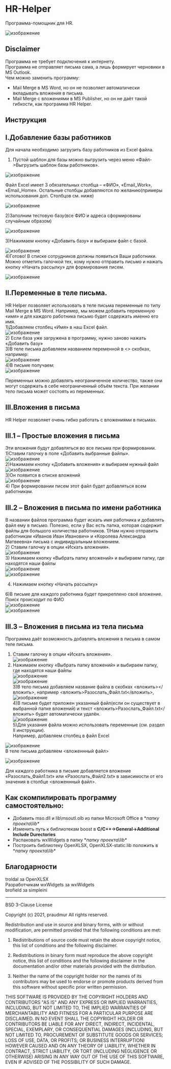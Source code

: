 # HR-Helper
Программа-помощник  для HR.

![изображение](https://user-images.githubusercontent.com/1259834/135495987-1e70c389-5d05-487f-aee8-85136929c2c6.png)

Disclaimer
---
Программа не требует подключения к интернету.<br/>
Программа не отправляет письма сама, а лишь формирует черновики в MS Outlook.<br/>
Чем можно заменить программу:
- Mail Merge в MS Word, но он не позволяет автоматически вкладывать вложения в письма.
- Mail Merge с вложениями в MS Publisher, но он не даёт такой гибкости, как программа HR Helper.

**Инструкция**
---
**I.Добавление базы работников**
---
Для начала необходимо загрузить базу работников из Excel файла.
1) Пустой шаблон для базы можно выгрузить через меню «Файл->Выгрузить шаблон базы работников».

![изображение](https://user-images.githubusercontent.com/1259834/135496624-744e10b9-bc7b-4c09-8d1d-931a98442bed.png)

Файл Excel имеет 3 обязательных столбца – «ФИО», «Email_Work», «Email_Home». Остальные столбцы добавляются по желанию(примеры использования доп. Столбцов см. ниже) 

![изображение](https://user-images.githubusercontent.com/1259834/135496669-dea502f1-4074-4bf6-850c-c67a24fe89ef.png)

2)Заполним тестовую базу(все ФИО и адреса сформированы случайным образом)

![изображение](https://user-images.githubusercontent.com/1259834/135496696-4fe3d788-0da8-48f5-965a-adcea633c244.png)

3)Нажимаем кнопку «Добавить базу» и выбираем файл с базой.

![изображение](https://user-images.githubusercontent.com/1259834/135496724-fd9c18e3-217e-4371-b0bf-8ab1f2c64016.png)  
4)Готово! В списке сотрудников должны появиться Ваши работники. Можно отметить галочкой тех, кому нужно отправить письмо и нажать кнопку «Начать рассылку» для формирования писем.

![изображение](https://user-images.githubusercontent.com/1259834/135496749-9ea4fdcc-635e-476f-8b20-27ced7beba0f.png)

**II.Переменные в теле письма.**
---
HR Helper позволяет использовать в теле письма переменные по типу Mail Merge в MS Word. Например, мы можем добавить переменную «имя» и для каждого работника письмо будет содержать именно его имя.  
1)Добавляем столбец «Имя» в наш Excel файл.  
![изображение](https://user-images.githubusercontent.com/1259834/135496776-8ca4eea7-b1ea-438d-9d14-cd5a577a4bb7.png)  
2) Если база уже загружена в программу, нужно заново нажать «Добавить базу»  
3)В теле письма добавляем названием переменной в <> скобках, например:  
![изображение](https://user-images.githubusercontent.com/1259834/135496789-39972363-9211-4258-a498-71a19013d93e.png)  
4)В письме получаем:  
![изображение](https://user-images.githubusercontent.com/1259834/135496814-a4b4bd20-d716-4da7-b18c-d271bcc4bfb2.png)  

Переменных можно добавлять неограниченное количество, также они могут содержать в себе неограниченный объём текста. При желании тело письма может состоять из переменных.


**III.Вложения в письма**
---
  
HR Helper позволяет очень гибко работать с вложениями в письмах.  
  
**III.1 – Простые вложения в письма**
---
Эти вложения будут добавляться во все письма при формировании.  
1)Ставим галочку в поле «Добавить выбранные файлы».  
![изображение](https://user-images.githubusercontent.com/1259834/135496925-44027b61-7d21-4f64-813e-61791290af30.png)  
2)Нажимаем кнопку «Добавить вложения» и выбираем нужный файл  
![изображение](https://user-images.githubusercontent.com/1259834/135496947-9bfe4228-d1fe-4c25-8f24-3520599bd153.png)  
3)Он появится в списке вложений  
![изображение](https://user-images.githubusercontent.com/1259834/135496972-abb141bd-19d5-4ff5-8165-942a8c22ecab.png)  
4) При формировании писем этот файл будет добавляться всем работникам.  


**III.2 – Вложения в письма по имени работника**
---
В названии файлов программа будет искать имя работника и добавлять файл ему в письмо. Полезно, если у Вас есть папка, которая содержит файлы для большого количества работников.
1)Нам нужно отправить работникам «Иванов Иван Иванович» и «Королева Александра Матвеевна» письма с индивидуальным вложением.  
2) Ставим галочку в опции «Искать вложения».  
![изображение](https://user-images.githubusercontent.com/1259834/135497017-756633d0-d4ff-48a4-bdbf-cf637be96a62.png)  
3) Нажимаем кнопку «Выбрать папку вложений» и выбираем папку, где находятся наши файлы  
![изображение](https://user-images.githubusercontent.com/1259834/135497033-93ec5738-f083-4863-88b5-d21c3910ceeb.png)  
![изображение](https://user-images.githubusercontent.com/1259834/135497042-4ac6a128-2dd5-4136-ac3a-cecc78ab0899.png)

4) Нажимаем кнопку «Начать рассылку»  

6)В письме для каждого работника будет прикреплено своё вложение. Поиск происходит по ФИО  
![изображение](https://user-images.githubusercontent.com/1259834/135497082-0e55722e-9ac6-47ba-8879-534dbb1e807d.png)  
![изображение](https://user-images.githubusercontent.com/1259834/135497096-b2c1c471-eae1-4657-b7e4-7e2f05b95117.png)  

**III.3 – Вложения в письма из тела письма**
---
Программа даёт возможность добавлять вложения в письма в самом теле письма.  
1) Ставим галочку в опции «Искать вложения».  
![изображение](https://user-images.githubusercontent.com/1259834/135497144-0bdd4abe-fb3a-4c7a-98bf-e0c51cd96fce.png)  
2) Нажимаем кнопку «Выбрать папку вложений» и выбираем папку, где находятся наши файлы  
![изображение](https://user-images.githubusercontent.com/1259834/135497153-76600b84-d10d-4c79-a69b-2f4eba73ae3c.png)  
![изображение](https://user-images.githubusercontent.com/1259834/135497162-8f2d8eb9-ee5a-4ac8-ae31-fe14f59a77fb.png)  
3)В тело письма добавляем название файла в скобках <вложить></вложить>, например <вложить>Разослать_Файл.txt</вложить>,  
![изображение](https://user-images.githubusercontent.com/1259834/135497177-fe63d700-ae47-48d8-b3af-3630ba50c762.png)  
4)В письме будет приложен указанный файл(если он существует в выбранной папке вложений) и текст <вложить>Разослать_Файл.txt</вложить> будет автоматически удалён.  
![изображение](https://user-images.githubusercontent.com/1259834/135497198-ea917c67-c7a4-4ec0-829e-bcf3a2e7b1ec.png)  
5)Для указания файла можно использовать переменные (см. раздел II инструкции).  
Например, добавляем столбец в файл Excel  

![изображение](https://user-images.githubusercontent.com/1259834/135497211-b57580f7-8e4c-4549-8cb5-e0308890a3f2.png)  
В теле письма добавляем <вложеннный файл>  

![изображение](https://user-images.githubusercontent.com/1259834/135497227-e19a162c-6d48-4183-a6dc-fb46bb36175b.png)  

Для каждого работника в письме добавляется вложение «Разослать_Файл1.txt» или «Разослать_Файл2.txt» в зависимости от его значения в столбце <вложеннный файл>.  




Как скомпилировать программу самостоятельно:
---
- Добавить mso.dll и lib\msoutl.olb из папки Microsoft Office в **папку проекта\lib\**
- Изменить путь к библиотекам boost в **C/C++->General->Additional Include Durectories**
- Распаковать wxWidgets в папку **папку проекта\lib\**
- Построить библиотеку OpenXLSX, OpenXLSX-static.lib положить в **папку проекта\lib\**


Благодарности
---
troldal за OpenXLSX  
Разработчикам wxWidgets за wxWidgets  
brofield за simpleini  

---


BSD 3-Clause License

Copyright (c) 2021, praudmur
All rights reserved.

Redistribution and use in source and binary forms, with or without
modification, are permitted provided that the following conditions are met:

1. Redistributions of source code must retain the above copyright notice, this
   list of conditions and the following disclaimer.

2. Redistributions in binary form must reproduce the above copyright notice,
   this list of conditions and the following disclaimer in the documentation
   and/or other materials provided with the distribution.

3. Neither the name of the copyright holder nor the names of its
   contributors may be used to endorse or promote products derived from
   this software without specific prior written permission.

THIS SOFTWARE IS PROVIDED BY THE COPYRIGHT HOLDERS AND CONTRIBUTORS "AS IS"
AND ANY EXPRESS OR IMPLIED WARRANTIES, INCLUDING, BUT NOT LIMITED TO, THE
IMPLIED WARRANTIES OF MERCHANTABILITY AND FITNESS FOR A PARTICULAR PURPOSE ARE
DISCLAIMED. IN NO EVENT SHALL THE COPYRIGHT HOLDER OR CONTRIBUTORS BE LIABLE
FOR ANY DIRECT, INDIRECT, INCIDENTAL, SPECIAL, EXEMPLARY, OR CONSEQUENTIAL
DAMAGES (INCLUDING, BUT NOT LIMITED TO, PROCUREMENT OF SUBSTITUTE GOODS OR
SERVICES; LOSS OF USE, DATA, OR PROFITS; OR BUSINESS INTERRUPTION) HOWEVER
CAUSED AND ON ANY THEORY OF LIABILITY, WHETHER IN CONTRACT, STRICT LIABILITY,
OR TORT (INCLUDING NEGLIGENCE OR OTHERWISE) ARISING IN ANY WAY OUT OF THE USE
OF THIS SOFTWARE, EVEN IF ADVISED OF THE POSSIBILITY OF SUCH DAMAGE.

